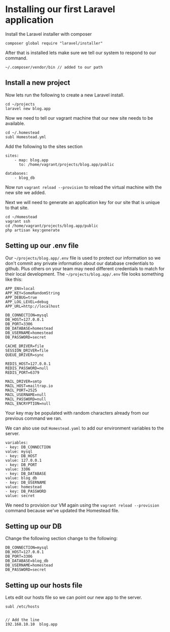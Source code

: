 # Installing our first Laravel application

Install the Laravel installer with composer

```
composer global require "laravel/installer"
```

After that is installed lets make sure we tell our system to respond to our command.

```
~/.composer/vendor/bin // added to our path
```

## Install a new project

Now lets run the following to create a new Laravel install.

```
cd ~/projects
laravel new blog.app
```

Now we need to tell our vagrant machine that our new site needs to be available.

```
cd ~/.homestead
subl Homestead.yml
```
Add the following to the sites section

```
sites:
    - map: blog.app
      to: /home/vagrant/projects/blog.app/public

databases:
	- blog_db
```

Now run ```vagrant reload --provision``` to reload the virtual machine with the new site we added.

Next we will need to generate an application key for our site that is unique to that site.

```
cd ~/Homestead
vagrant ssh
cd /home/vagrant/projects/blog.app/public
php artisan key:generate
```

## Setting up our .env file

Our ```~/projects/blog.app/.env``` file is used to protect our information so we don't commit any private information about our database credentials to github. Plus others on your team may need different credentials to match for their local development. The ```~/projects/blog.app/.env``` file looks something like this:

```
APP_ENV=local
APP_KEY=SomeRandomString
APP_DEBUG=true
APP_LOG_LEVEL=debug
APP_URL=http://localhost

DB_CONNECTION=mysql
DB_HOST=127.0.0.1
DB_PORT=3306
DB_DATABASE=homestead
DB_USERNAME=homestead
DB_PASSWORD=secret

CACHE_DRIVER=file
SESSION_DRIVER=file
QUEUE_DRIVER=sync

REDIS_HOST=127.0.0.1
REDIS_PASSWORD=null
REDIS_PORT=6379

MAIL_DRIVER=smtp
MAIL_HOST=mailtrap.io
MAIL_PORT=2525
MAIL_USERNAME=null
MAIL_PASSWORD=null
MAIL_ENCRYPTION=null
```
Your key may be populated with random characters already from our previous command we ran.

We can also use out `Homestead.yaml` to add our environment variables to the server.

```
variables:
- key: DB_CONNECTION
value: mysql
- key: DB_HOST
value: 127.0.0.1
- key: DB_PORT
value: 3306
- key: DB_DATABASE
value: blog_db
- key: DB_USERNAME
value: homestead
- key: DB_PASSWORD
value: secret
```

We need to provision our VM again using the `vagrant reload --provision` command because we've updated the Homestead file.

## Setting up our DB

Change the following section change to the following:

```
DB_CONNECTION=mysql
DB_HOST=127.0.0.1
DB_PORT=3306
DB_DATABASE=blog_db
DB_USERNAME=homestead
DB_PASSWORD=secret
```

## Setting up our hosts file

Lets edit our hosts file so we can point our new app to the server.

```
subl /etc/hosts


// Add the line
192.168.10.10  blog.app
```
